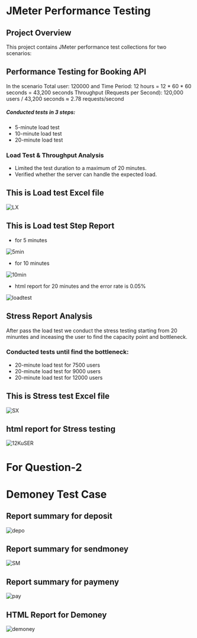 # JMeter Performance Testing
## Project Overview
This project contains JMeter performance test collections for two scenarios:
## Performance Testing for Booking API
In the scenario Total user: 120000 and Time Period: 12 hours = 12 * 60 * 60 seconds = 43,200 seconds
Throughput (Requests per Second): 120,000 users / 43,200 seconds ≈ 2.78 requests/second
##### Conducted tests in 3 steps:
- 5-minute load test
- 10-minute load test
- 20-minute load test
### Load Test & Throughput Analysis
- Limited the test duration to a maximum of 20 minutes.
- Verified whether the server can handle the expected load.

## This is Load test Excel file

![LX](https://github.com/user-attachments/assets/4735f08d-01b4-4079-8075-ab86767b598b)

## This is Load test Step Report 
- for 5 minutes

![5min](https://github.com/user-attachments/assets/5578febc-6bc9-4e32-810b-99a526eba2a5)

- for 10 minutes
  
![10min](https://github.com/user-attachments/assets/5b1cdbec-8529-4fcd-b7ec-d405a5272a0b)

- html report for 20 minutes and the error rate is 0.05%
  
![loadtest](https://github.com/user-attachments/assets/4f709b20-25aa-41fb-8f80-caff34bda6c9)

## Stress Report Analysis
After pass the load test we conduct the stress testing starting from 20 minuntes and inceasing the user to find the capacity point and bottleneck.

### Conducted tests until find the bottleneck:
- 20-minute load test for 7500 users
- 20-minute load test for 9000 users
- 20-minute load test for 12000 users

## This is Stress test  Excel file

![SX](https://github.com/user-attachments/assets/7a39c08a-549c-485d-bf9e-8ae40bfe2a2d)

## html report for Stress testing

![12KuSER](https://github.com/user-attachments/assets/a185cfd1-e69c-4821-ab38-b169b4c5f365)



# For Question-2
# Demoney Test Case
## Report summary for deposit

![depo](https://github.com/user-attachments/assets/e20bf174-265c-4b70-9e79-5407185ec00b)

## Report summary for sendmoney

![SM](https://github.com/user-attachments/assets/4a40c5be-ac59-435f-a41b-2f875f36d940)

## Report summary for paymeny

![pay](https://github.com/user-attachments/assets/e3a7cce5-fb23-4784-a9c3-b8c64c3554ec)

## HTML Report for Demoney

![demoney](https://github.com/user-attachments/assets/1189a8c6-2362-4f45-a69f-2e38362ed08a)









